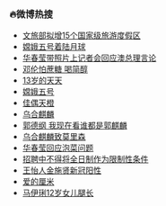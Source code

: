 ### :fire:微博热搜<br>
- <a href="https://s.weibo.com/weibo?q=%23%E6%96%87%E6%97%85%E9%83%A8%E6%8B%9F%E5%A2%9E15%E4%B8%AA%E5%9B%BD%E5%AE%B6%E7%BA%A7%E6%97%85%E6%B8%B8%E5%BA%A6%E5%81%87%E5%8C%BA%23&Refer=new_time">文旅部拟增15个国家级旅游度假区</a><br>
- <a href="https://s.weibo.com/weibo?q=%23%E5%AB%A6%E5%A8%A5%E4%BA%94%E5%8F%B7%E7%9D%80%E9%99%86%E6%9C%88%E7%90%83%23&Refer=top">嫦娥五号着陆月球</a><br>
- <a href="https://s.weibo.com/weibo?q=%23%E5%8D%8E%E6%98%A5%E8%8E%B9%E5%B8%A6%E7%85%A7%E7%89%87%E4%B8%8A%E8%AE%B0%E8%80%85%E4%BC%9A%E5%9B%9E%E5%BA%94%E6%BE%B3%E6%80%BB%E7%90%86%E8%A8%80%E8%AE%BA%23&Refer=top">华春莹带照片上记者会回应澳总理言论</a><br>
- <a href="https://s.weibo.comjavascript:void(0);">邓伦怕蔗糖 喝简醇</a><br>
- <a href="https://s.weibo.com/weibo?q=%2313%E5%B2%81%E7%9A%84%E5%A4%A9%E5%A4%A9%23&Refer=top">13岁的天天</a><br>
- <a href="https://s.weibo.com/weibo?q=%E5%AB%A6%E5%A8%A5%E4%BA%94%E5%8F%B7&Refer=top">嫦娥五号</a><br>
- <a href="https://s.weibo.com/weibo?q=%E4%BD%B3%E5%81%B6%E5%A4%A9%E6%A9%99&Refer=top">佳偶天橙</a><br>
- <a href="https://s.weibo.com/weibo?q=%E4%B9%8C%E5%90%88%E9%BA%92%E9%BA%9F&Refer=top">乌合麒麟</a><br>
- <a href="https://s.weibo.com/weibo?q=%E9%83%AD%E5%BE%B7%E7%BA%B2%20%E6%88%91%E7%8E%B0%E5%9C%A8%E7%9C%8B%E8%B0%81%E9%83%BD%E6%98%AF%E9%83%AD%E9%BA%92%E9%BA%9F&Refer=top">郭德纲 我现在看谁都是郭麒麟</a><br>
- <a href="https://s.weibo.com/weibo?q=%E4%B9%8C%E5%90%88%E9%BA%92%E9%BA%9F%E8%87%B4%E8%8E%AB%E9%87%8C%E6%A3%AE&Refer=top">乌合麒麟致莫里森</a><br>
- <a href="https://s.weibo.com/weibo?q=%23%E5%8D%8E%E6%98%A5%E8%8E%B9%E5%9B%9E%E5%BA%94%E6%B3%A1%E8%8F%9C%E9%97%AE%E9%A2%98%23&Refer=top">华春莹回应泡菜问题</a><br>
- <a href="https://s.weibo.com/weibo?q=%23%E6%8B%9B%E8%81%98%E4%B8%AD%E4%B8%8D%E5%BE%97%E5%B0%86%E5%85%A8%E6%97%A5%E5%88%B6%E4%BD%9C%E4%B8%BA%E9%99%90%E5%88%B6%E6%80%A7%E6%9D%A1%E4%BB%B6%23&Refer=top">招聘中不得将全日制作为限制性条件</a><br>
- <a href="https://s.weibo.com/weibo?q=%23%E7%8E%8B%E6%80%A1%E4%BA%BA%E9%87%91%E6%96%BD%E8%B4%A4%E6%96%B0%E5%86%A0%E9%98%B3%E6%80%A7%23&Refer=top">王怡人金施贤新冠阳性</a><br>
- <a href="https://s.weibo.com/weibo?q=%E7%88%B1%E7%9A%84%E5%8E%98%E7%B1%B3&Refer=top">爱的厘米</a><br>
- <a href="https://s.weibo.com/weibo?q=%23%E9%A9%AC%E4%BC%8A%E7%90%8D12%E5%B2%81%E5%A5%B3%E5%84%BF%E8%85%BF%E9%95%BF%23&Refer=top">马伊琍12岁女儿腿长</a><br>

